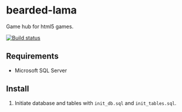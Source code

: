 bearded-lama
============

Game hub for html5 games.

[![Build status](https://ci.appveyor.com/api/projects/status/iimokk6wepsu9bxn)](https://ci.appveyor.com/project/loklaan/bearded-lama)

Requirements
------------

* Microsoft SQL Server

Install
-------

1. Initiate database and tables with `init_db.sql` and `init_tables.sql`.
